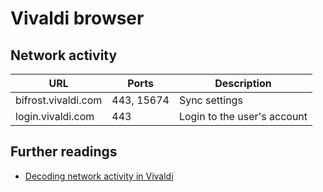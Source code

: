 # Vivaldi browser

## Network activity

| URL                 | Ports      | Description                 |
| ------------------- | ---------- | --------------------------- |
| bifrost.vivaldi.com | 443, 15674 | Sync settings               |
| login.vivaldi.com   | 443        | Login to the user's account |

## Further readings

- [Decoding network activity in Vivaldi]

<!--
  References
  -->

<!-- Upstream -->
[decoding network activity in vivaldi]: https://vivaldi.com/blog/decoding-network-activity-in-vivaldi/
